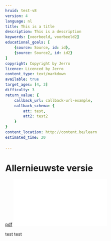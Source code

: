 ```yaml
---
hruid: test-v8
version: 4
language: nl
title: This is a title
description: This is a description
keywords: [voorbeeld, voorbeeld2]
educational_goals: [
    {source: Source, id: id}, 
    {source: Source2, id: id2}
]
copyright: Copyright by Jerro
licence: Licenced by Jerro
content_type: text/markdown
available: true
target_ages: [4, 3]
difficulty: 3
return_value: {
    callback_url: callback-url-example,
    callback_schema: {
        att: test,
        att2: test2
    }
}
content_location: http://content.be/learn
estimated_time: 20

---
```


# Allernieuwste versie

[pdf](pdfs/ver/vergadering.pdf "dit is een pdf")
![](pdfs/ver/vergadering.pdf)

test test
